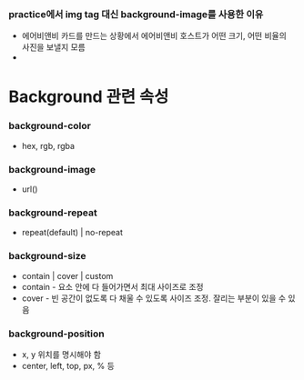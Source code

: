 ### practice에서 img tag 대신 background-image를 사용한 이유

- 에어비앤비 카드를 만드는 상황에서 에어비앤비 호스트가 어떤 크기, 어떤 비율의 사진을 보낼지 모름
- 











# Background 관련 속성



### background-color

- hex, rgb, rgba



### background-image

- url()



### background-repeat

- repeat(default) | no-repeat



### background-size

- contain | cover | custom
- contain - 요소 안에 다 들어가면서 최대 사이즈로 조정
- cover - 빈 공간이 없도록 다 채울 수 있도록 사이즈 조정. 잘리는 부분이 있을 수 있음



### background-position

- x, y 위치를 명시해야 함
- center, left, top, px, % 등




